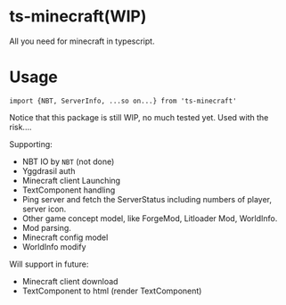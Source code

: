 # ts-minecraft(WIP)
All you need for minecraft in typescript.

# Usage
`import {NBT, ServerInfo, ...so on...} from 'ts-minecraft'`

Notice that this package is still WIP, no much tested yet.
Used with the risk....

Supporting:
- NBT IO by `NBT` (not done)
- Yggdrasil auth
- Minecraft client Launching 
- TextComponent handling
- Ping server and fetch the ServerStatus including numbers of player, server icon.
- Other game concept model, like ForgeMod, Litloader Mod, WorldInfo.
- Mod parsing.
- Minecraft config model
- WorldInfo modify


Will support in future:
- Minecraft client download
- TextComponent to html (render TextComponent)